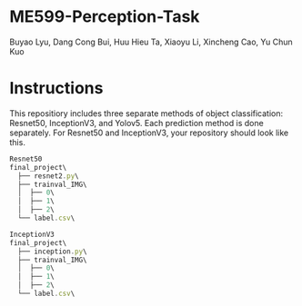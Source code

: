 # ME599-Perception-Task
Buyao Lyu, Dang Cong Bui, Huu Hieu Ta, Xiaoyu Li, Xincheng Cao, Yu Chun Kuo

# Instructions
This repositiory includes three separate methods of object classification: Resnet50, InceptionV3, and Yolov5. Each prediction method is done separately. For Resnet50 and InceptionV3, your repository should look like this. 

```javascript
Resnet50
final_project\
  ├── resnet2.py\
  ├── trainval_IMG\
  │  ├── 0\
  │  ├── 1\
  │  ├── 2\
  └── label.csv\

InceptionV3
final_project\
  ├── inception.py\
  ├── trainval_IMG\
  │  ├── 0\
  │  ├── 1\
  │  ├── 2\
  └── label.csv\
```
